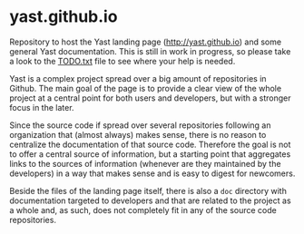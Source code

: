 yast.github.io
==============

Repository to host the Yast landing page (http://yast.github.io) and some
general Yast documentation. This is still in work in progress, so please
take a look to the [TODO.txt](TODO.txt) file to see where your help is needed.

Yast is a complex project spread over a big amount of repositories in Github. 
The main goal of the page is to provide a clear view of the whole project at a
central point for both users and developers, but with a stronger focus in the
later.

Since the source code if spread over several repositories following an
organization that (almost always) makes sense, there is no reason to centralize
the documentation of that source code. Therefore the goal is not to offer a
central source of information, but a starting point that aggregates links
to the sources of information (whenever are they maintained by the
developers) in a way that makes sense and is easy to digest for newcomers.

Beside the files of the landing page itself, there is also a ```doc``` directory
with documentation targeted to developers and that are related to the project as
a whole and, as such, does not completely fit in any of the source code
repositories.
